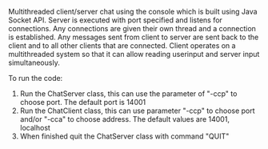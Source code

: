 Multithreaded client/server chat using the console which is built using Java Socket API. 
Server is executed with port specified and listens for connections. Any connections are 
given their own thread and a connection is established. Any messages sent from client to 
server are sent back to the client and to all other clients that are connected. Client 
operates on a multithreaded system so that it can allow reading userinput and server input
simultaneously.



To run the code:
1. Run the ChatServer class, this can use the parameter of "-ccp" to choose port. The default port is 14001
2. Run the ChatClient class, this can use parameter "-ccp" to choose port and/or "-cca" to choose address. 
	The default values are 14001, localhost
3. When finished quit the ChatServer class with command "QUIT"

